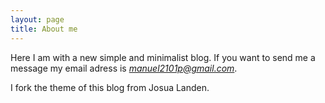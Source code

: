 ```yaml
---
layout: page
title: About me
---
```


Here I am with a new simple and minimalist blog. If you want to send me a message my email adress is *manuel2101p@gmail.com*.

I fork the theme of this blog from Josua Landen.
